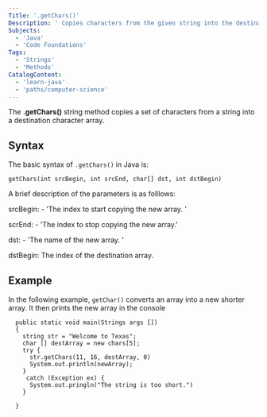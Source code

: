 ```yaml
---
Title: '.getChars()'
Description: ' Copies characters from the given string into the destination character array.'
Subjects:
  - 'Java'
  - 'Code Foundations'
Tags:
  - 'Strings'
  - 'Methods'
CatalogContent:
  - 'learn-java'
  - 'paths/computer-science'
---
```


The **.getChars()** string method copies a set of characters from a string into a destination character array. 

## Syntax


The basic syntax of `.getChars()` in Java is:
```pseudo
getChars(int srcBegin, int srcEnd, char[] dst, int dstBegin)
```
A brief description of the parameters is as folllows:

srcBegin: - 'The index to start copying the new array. '

scrEnd: - 'The index to stop copying the new array.'

dst: - 'The name of the new array. '

dstBegin: The index of the destination array.

## Example

In the following example, `getChar()` converts an array into a new shorter array. It then prints the new array in the console 

```class example{
  public static void main(Strings args [])
  {
    string str = "Welcome to Texas";
    char [] destArray = new chars[5];
    try {
      str.getChars(11, 16, destArray, 0)
      System.out.println(newArray);
    }
     catch (Exception ex) {
      System.out.pringln("The string is too short.")
    }
    
  }
```

